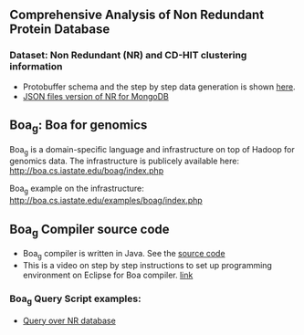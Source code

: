 

## Comprehensive Analysis of Non Redundant Protein Database

### Dataset: Non Redundant (NR) and CD-HIT clustering information
* Protobuffer schema and the step by step data generation is shown [here](https://github.com/boalang/NR_Dataset/blob/master/supplemental/Data_Generation.md).
* [JSON files version of NR for MongoDB](supplemental/MongoDB.md)

## Boa<sub>g</sub>: Boa for genomics

Boa<sub>g</sub> is a domain-specific language and infrastructure on top of Hadoop for genomics data.
The infrastructure is publicely available here: http://boa.cs.iastate.edu/boag/index.php

Boa<sub>g</sub> example on the infrastructure: 
http://boa.cs.iastate.edu/examples/boag/index.php


## Boa<sub>g</sub> Compiler source code
* Boa<sub>g</sub> compiler is written in Java. See the [source code](compiler)
* This is a video on step by step instructions to set up programming environment on Eclipse for Boa compiler. [link](https://www.youtube.com/watch?v=s4-xfprwJ0c)


### Boa<sub>g</sub>  Query Script examples:
* [Query over NR database](Boa%20queries)


